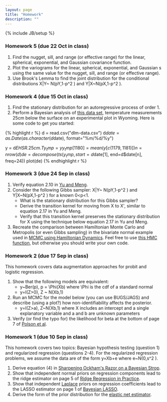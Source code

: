 ```yaml
---
layout: page
title: "Homework"
description: ""
---
```

{% include JB/setup %}

### Homework 5 (due 22 Oct in class)

1. Find the nugget, sill, and range (or effective range) for the linear, spherical, exponential, and Gaussian covariance function.
1. Plot the variograms for the linear, spherical, exponential, and Gaussian s using the same value for the nugget, sill, and range (or effective range).
1. Use Brook's Lemma to find the joint distribution for the conditional distributions  X|Y~ N(pY,1-p^2 ) and Y|X~N(pX,1-p^2 ).

### Homework 4 (due 15 Oct in class)

1. Find the stationary distribution for an autoregressive process of order 1.
1. Perform a Bayesian analysis of [this data set]({{BASE_PATH}}/data/dlm-data.csv), temperature measurements 25cm below the surface on an experimental plot in Wyoming. Here is some code to get you started:
   
{% highlight r %}
d = read.csv("dlm-data.csv")
d$date = as.Date(as.character(d$date), format="%m/%d/%y")

y = d$EHSR.25cm.T
y_tmp = y
y_tmp[1180] = mean(y[c(1179,1181)])
n = nrow(d)
de = decompose(ts(y_tmp, start=d$date[1], end=d$date[n], freq=24))
plot(de)
{% endhighlight r %}
    


### Homework 3 (due 24 Sep in class)

1. Verify equation 2.10 in [Yu and Meng]({{BASE_PATH}}/papers/Yu_Meng_to_2011.pdf).
1. Consider the following Gibbs sampler: X|Y~ N(pY,1-p^2 ) and Y|X~N(pX,1-p^2 ) for a known 0<p<1. 
    - What is the stationary distribution for this Gibbs sampler?
    - Derive the transition kernel for moving from X to X', similar to equation 2.17 in Yu and Meng. 
    - Verify that this transition kernel preserves the stationary distribution for X using the technique below equation 2.17 in Yu and Meng. 
1. Recreate the comparison between Hamiltonian Monte Carlo and Metropolis (or even Gibbs sampling) in the bivariate normal example used in [MCMC using Hamiltonian Dynamics](http://www.cs.utoronto.ca/~radford/ham-mcmc.abstract.html). Feel free to use [this HMC function](http://www.cs.utoronto.ca/~radford/ham-mcmc-simple), but otherwise you should write your own code.



### Homework 2 (due 17 Sep in class)

This homework covers data augmentation approaches for probit and logistic regression.

1. Show that the following models are equivalent:
    - y~Ber(p), p = \Phi(Xb) where \Phi is the cdf of a standard normal
    - y=I(Z>0), Z ~ N(Xb,1)
1. Run an MCMC for the model below (you can use BUGS/JAGS) and describe (using a plot?) how non-identifiability affects the posterior. 
    - y=I(Z>a), Z~N(Xb,1) where X includes an intercept and a single explanatory variable and a and b are unknown parameters
1. Verify (or find the typo for) the likelihood for beta at the bottom of page 7 of [Polson et al](http://arxiv.org/pdf/1205.0310v3.pdf).



### Homework 1 (due 10 Sep in class)

This homework covers two topics: Bayesian hypothesis testing (question 1) and regularized regression (questions 2-4). For the regularized regression problems, we assume the data are of the form y=Xb+e where e~N(0,s^2 ).

1. Derive equation (4) in [Sharpening Ockham's Razor on a Bayesian Strop]({{BASE_PATH}}/papers/ockham.pdf).
2. Show that independent normal priors on regression components lead to the ridge estimator on page 5 of [Ridge Regression in Practice]({{BASE_PATH}}/papers/Ridge_Regression_in_Practice.pdf).
3. Show that independent [Laplace](http://en.wikipedia.org/wiki/Laplace_distribution) priors on regression coefficients lead to the LASSO estimator on page 1 of [Bayesian LASSO](http://www.stat.ufl.edu/~casella/Papers/Lasso.pdf).
4. Derive the form of the prior distribution for the [elastic net estimator](http://en.wikipedia.org/wiki/Elastic_net_regularization). 



